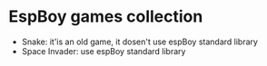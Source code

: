 <h1> EspBoy games collection</h1>

- <a>Snake</a>: it'is an old game, it dosen't use espBoy standard library
- <a>Space Invader</a>: use espBoy standard library
